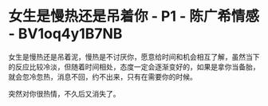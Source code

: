 # 女生是慢热还是吊着你 - P1 - 陈广希情感 - BV1oq4y1B7NB

女生是慢热还是吊着泥，慢热是不讨厌你，愿意给时间和机会相互了解，虽然当下的反应比较冷淡，但随着时间相处，态度一定会逐渐变好的，如果是拿你当备胎，就会忽冷忽热，消息不回，约不出来，只有在需要你的时候。

突然对你很热情，不久后又消失了。